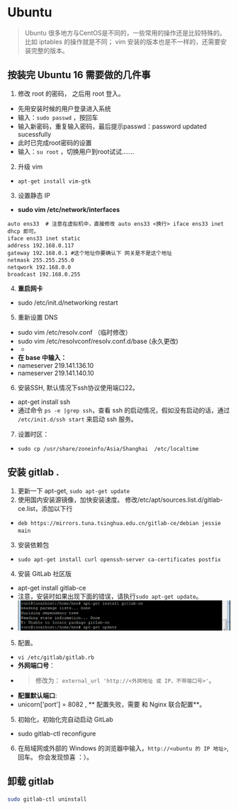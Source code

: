 # Ubuntu 
> Ubuntu 很多地方与CentOS是不同的，一些常用的操作还是比较特殊的。 比如 iptables 的操作就是不同； vim 安装的版本也是不一样的，还需要安装完整的版本。 

## 按装完 Ubuntu 16 需要做的几件事

1. 修改 root 的密码， 之后用 root 登入。
 - 先用安装时候的用户登录进入系统
 - 输入：`sudo passwd` ，按回车
 - 输入新密码，重复输入密码，最后提示passwd：password updated sucessfully
 - 此时已完成root密码的设置
 - 输入：`su root` ，切换用户到root试试.......
2. 升级 vim
 - `apt-get install vim-gtk` 
3. 设置静态 IP
 - **sudo vim /etc/network/interfaces**
 ```
 auto ens33  # 注意在虚拟机中，直接修改 auto ens33 <换行> iface ens33 inet dhcp 即可。
 iface ens33 inet static
 address 192.168.0.117
 gateway 192.168.0.1 #这个地址你要确认下 网关是不是这个地址
 netmask 255.255.255.0
 netqwork 192.168.0.0
 broadcast 192.168.0.255
 ```
4. **重启网卡**
 - sudo /etc/init.d/networking restart
5. 重新设置 DNS
 - sudo vim /etc/resolv.conf    （临时修改）
 - sudo vim /etc/resolvconf/resolv.conf.d/base  (永久更改)
 - -
 - **在 base 中输入：**
 - nameserver 219.141.136.10
 - nameserver 219.141.140.10

6. 安装SSH, 默认情况下ssh协议使用端口22。
 - apt-get install ssh
 - 通过命令 `ps -e |grep ssh`，查看 ssh 的启动情况，假如没有启动的话，通过 `/etc/init.d/ssh start` 来启动 ssh 服务。
7. 设置时区：
 - `sudo cp /usr/share/zoneinfo/Asia/Shanghai  /etc/localtime`
 
## 安装 gitlab .
1. 更新一下 apt-get, `sudo apt-get update`
2. 使用国内安装源镜像，加快安装速度。 修改/etc/apt/sources.list.d/gitlab-ce.list，添加以下行
 - `deb https://mirrors.tuna.tsinghua.edu.cn/gitlab-ce/debian jessie main`
3. 安装依赖包
 - `sudo apt-get install curl openssh-server ca-certificates postfix`
4. 安装 GitLab 社区版
 - apt-get install gitlab-ce
 - 注意，安装时如果出现下面的错误，请执行`sudo apt-get update`。
 - ![](img/01-install-error.png)
5. 配置。
 - `vi /etc/gitlab/gitlab.rb`
 - **外网端口号**：
 - > 修改为： `external_url 'http://<外网地址 或 IP，不带端口号>'`。
 - **配置默认端口**:
 - unicorn['port'] = 8082 , ** 配置失败，需要 和 Nginx 联合配置**。
5. 初始化，初始化完自动启动 GitLab 
 - sudo gitlab-ctl reconfigure
6. 在局域网或外部的 Windows 的浏览器中输入，`http://<ubuntu 的 IP 地址>`, 回车。 你会发现惊喜 ：）。

## 卸载 gitlab

```bash
sudo gitlab-ctl uninstall
```